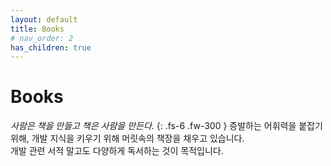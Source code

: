 ```yaml
---
layout: default
title: Books
# nav_order: 2
has_children: true
---
```


# Books

*사람은 책을 만들고 책은 사람을 만든다.*
{: .fs-6 .fw-300 }
증발하는 어휘력을 붙잡기 위해, 개발 지식을 키우기 위해 머릿속의 책장을 채우고 있습니다.  
개발 관련 서적 말고도 다양하게 독서하는 것이 목적입니다.
